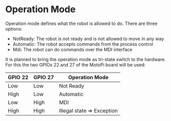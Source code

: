 # Operation Mode

Operation mode defines what the robot is allowed to do. There are three
options:

- NotReady: The robot is not ready and is not allowed to move in any way
- Automatic: The robot accepts commands from the process control
- Mdi: The robot can do commands over the MDI interface

It is planned to bring the operation mode as tri-state switch to the
hardware. For this the two GPIOs 22 and 27 of the MotoPi board will be
used:

| GPIO 22 | GPIO 27 | Operation Mode             |
|---------|---------|----------------------------| 
| Low     | Low     | Not Ready                  |
| High    | Low     | Automatic                  |
| Low     | High    | MDI                        |
| High    | High    | Illegal state => Exception |
